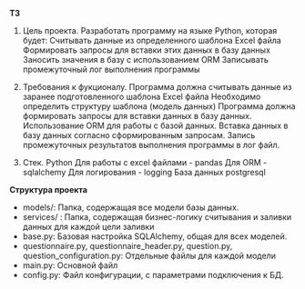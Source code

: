 **ТЗ**
1. Цель проекта. Разработать программу на языке Python, которая будет:
	Считывать данные из определенного шаблона Excel файла
	Формировать запросы для вставки этих данных в базу данных
	Заносить значения в базу с использованием ORM
	Записывать промежуточный лог выполнения программы

2. Требования к фукционалу.
	Программа должна считывать данные из заранее подготовленного шаблона Excel файла
	Необходимо определить структуру шаблона (модель данных)
	Программа должна формировать запросы для вставки данных в базу данных.
	Использование ORM для работы с базой данных.
	Вставка данных в базу данных согласно сформированным запросам.
	Запись промежуточных результатов выполнения программы в лог файл.

3. Стек.
	Python
	Для работы с excel файлами - pandas
	Для ORM - sqlalchemy
	Для логирования - logging
	База данных postgresql


**Структура проекта**
- models/: Папка, содержащая все модели базы данных.
- services/ : Папка, содержащая бизнес-логику считывания и заливки данных для каждой цели заливки
- base.py: Базовая настройка SQLAlchemy, общая для всех моделей.
- questionnaire.py, questionnaire_header.py, question.py, question_configuration.py: Отдельные файлы для каждой модели
- main.py: Основной файл
- config.py: Файл конфигурации, с параметрами подключения к БД.